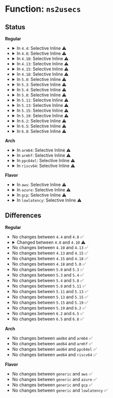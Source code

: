 # Function: <code>ns2usecs</code>

## Status
<b>Regular</b>
<ul>
<li>
<details>
<summary>In <code>4.4</code>: Selective Inline ⚠️</summary>

```c
long long unsigned int ns2usecs(cycle_t nsec);
```

**Collision:** Unique Global

**Inline:** Selective

**Transformation:** False

**Instances:**

```
In kernel/trace/trace.c (ffffffff8114bfb8)
Location: kernel/trace/trace.c:242
Inline: True
Inline callers:
  - kernel/trace/trace.c:tracing_stats_read
  - kernel/trace/trace.c:tracing_stats_read
Direct callers:
  - kernel/trace/trace_output.c:trace_print_context
  - kernel/trace/trace_output.c:trace_print_lat_context
  - kernel/trace/trace_output.c:trace_print_lat_context
  - kernel/trace/trace_output.c:trace_print_lat_context
  - kernel/trace/trace_mmiotrace.c:mmio_print_line
  - kernel/trace/trace_mmiotrace.c:mmio_print_line
  - kernel/trace/trace_mmiotrace.c:mmio_print_line
```
**Symbols:**

```
ffffffff8114d570-ffffffff8114d598: ns2usecs (STB_GLOBAL)
```
</details>
</li>
<li>
<details>
<summary>In <code>4.8</code>: Selective Inline ⚠️</summary>

```c
long long unsigned int ns2usecs(cycle_t nsec);
```

**Collision:** Unique Global

**Inline:** Selective

**Transformation:** False

**Instances:**

```
In kernel/trace/trace.c (ffffffff811549d8)
Location: kernel/trace/trace.c:237
Inline: True
Inline callers:
  - kernel/trace/trace.c:tracing_stats_read
  - kernel/trace/trace.c:tracing_stats_read
Direct callers:
  - kernel/trace/trace_output.c:trace_print_lat_context
  - kernel/trace/trace_output.c:trace_print_lat_context
  - kernel/trace/trace_output.c:trace_print_lat_context
  - kernel/trace/trace_output.c:trace_print_context
  - kernel/trace/trace_mmiotrace.c:mmio_print_line
  - kernel/trace/trace_mmiotrace.c:mmio_print_line
  - kernel/trace/trace_mmiotrace.c:mmio_print_line
```
**Symbols:**

```
ffffffff81155d80-ffffffff81155da8: ns2usecs (STB_GLOBAL)
```
</details>
</li>
<li>
<details>
<summary>In <code>4.10</code>: Selective Inline ⚠️</summary>

```c
long long unsigned int ns2usecs(u64 nsec);
```

**Collision:** Unique Global

**Inline:** Selective

**Transformation:** False

**Instances:**

```
In kernel/trace/trace.c (ffffffff8115ee68)
Location: kernel/trace/trace.c:239
Inline: True
Inline callers:
  - kernel/trace/trace.c:tracing_stats_read
  - kernel/trace/trace.c:tracing_stats_read
Direct callers:
  - kernel/trace/trace_output.c:trace_print_lat_context
  - kernel/trace/trace_output.c:trace_print_lat_context
  - kernel/trace/trace_output.c:trace_print_lat_context
  - kernel/trace/trace_output.c:trace_print_context
  - kernel/trace/trace_mmiotrace.c:mmio_print_line
  - kernel/trace/trace_mmiotrace.c:mmio_print_line
  - kernel/trace/trace_mmiotrace.c:mmio_print_line
```
**Symbols:**

```
ffffffff811604b0-ffffffff811604d8: ns2usecs (STB_GLOBAL)
```
</details>
</li>
<li>
<details>
<summary>In <code>4.13</code>: Selective Inline ⚠️</summary>

```c
long long unsigned int ns2usecs(u64 nsec);
```

**Collision:** Unique Global

**Inline:** Selective

**Transformation:** False

**Instances:**

```
In kernel/trace/trace.c (ffffffff81162088)
Location: kernel/trace/trace.c:239
Inline: True
Inline callers:
  - kernel/trace/trace.c:tracing_stats_read
  - kernel/trace/trace.c:tracing_stats_read
Direct callers:
  - kernel/trace/trace_output.c:trace_print_lat_context
  - kernel/trace/trace_output.c:trace_print_lat_context
  - kernel/trace/trace_output.c:trace_print_lat_context
  - kernel/trace/trace_output.c:trace_print_context
  - kernel/trace/trace_mmiotrace.c:mmio_print_line
  - kernel/trace/trace_mmiotrace.c:mmio_print_line
  - kernel/trace/trace_mmiotrace.c:mmio_print_line
```
**Symbols:**

```
ffffffff811638b0-ffffffff811638d8: ns2usecs (STB_GLOBAL)
```
</details>
</li>
<li>
<details>
<summary>In <code>4.15</code>: Selective Inline ⚠️</summary>

```c
long long unsigned int ns2usecs(u64 nsec);
```

**Collision:** Unique Global

**Inline:** Selective

**Transformation:** False

**Instances:**

```
In kernel/trace/trace.c (ffffffff8116f0d8)
Location: kernel/trace/trace.c:239
Inline: True
Inline callers:
  - kernel/trace/trace.c:tracing_stats_read
  - kernel/trace/trace.c:tracing_stats_read
Direct callers:
  - kernel/trace/trace_output.c:trace_print_lat_context
  - kernel/trace/trace_output.c:trace_print_lat_context
  - kernel/trace/trace_output.c:trace_print_lat_context
  - kernel/trace/trace_output.c:trace_print_context
  - kernel/trace/trace_mmiotrace.c:mmio_print_line
  - kernel/trace/trace_mmiotrace.c:mmio_print_line
  - kernel/trace/trace_mmiotrace.c:mmio_print_line
```
**Symbols:**

```
ffffffff81170830-ffffffff81170858: ns2usecs (STB_GLOBAL)
```
</details>
</li>
<li>
<details>
<summary>In <code>4.18</code>: Selective Inline ⚠️</summary>

```c
long long unsigned int ns2usecs(u64 nsec);
```

**Collision:** Unique Global

**Inline:** Selective

**Transformation:** False

**Instances:**

```
In kernel/trace/trace.c (ffffffff8117e145)
Location: kernel/trace/trace.c:240
Inline: True
Inline callers:
  - kernel/trace/trace.c:tracing_stats_read
  - kernel/trace/trace.c:tracing_stats_read
Direct callers:
  - kernel/trace/trace_output.c:trace_print_lat_context
  - kernel/trace/trace_output.c:trace_print_lat_context
  - kernel/trace/trace_output.c:trace_print_lat_context
  - kernel/trace/trace_output.c:trace_print_context
  - kernel/trace/trace_mmiotrace.c:mmio_print_line
  - kernel/trace/trace_mmiotrace.c:mmio_print_line
  - kernel/trace/trace_mmiotrace.c:mmio_print_line
  - kernel/trace/trace_events_hist.c:hist_field_timestamp
```
**Symbols:**

```
ffffffff8117f950-ffffffff8117f973: ns2usecs (STB_GLOBAL)
```
</details>
</li>
<li>
<details>
<summary>In <code>5.0</code>: Selective Inline ⚠️</summary>

```c
long long unsigned int ns2usecs(u64 nsec);
```

**Collision:** Unique Global

**Inline:** Selective

**Transformation:** False

**Instances:**

```
In kernel/trace/trace.c (ffffffff8118ba35)
Location: kernel/trace/trace.c:241
Inline: True
Inline callers:
  - kernel/trace/trace.c:tracing_stats_read
  - kernel/trace/trace.c:tracing_stats_read
Direct callers:
  - kernel/trace/trace_output.c:trace_print_lat_context
  - kernel/trace/trace_output.c:trace_print_lat_context
  - kernel/trace/trace_output.c:trace_print_lat_context
  - kernel/trace/trace_output.c:trace_print_context
  - kernel/trace/trace_mmiotrace.c:mmio_print_line
  - kernel/trace/trace_mmiotrace.c:mmio_print_line
  - kernel/trace/trace_mmiotrace.c:mmio_print_line
  - kernel/trace/trace_events_hist.c:hist_field_timestamp
```
**Symbols:**

```
ffffffff8118d2c0-ffffffff8118d2e3: ns2usecs (STB_GLOBAL)
```
</details>
</li>
<li>
<details>
<summary>In <code>5.3</code>: Selective Inline ⚠️</summary>

```c
long long unsigned int ns2usecs(u64 nsec);
```

**Collision:** Unique Global

**Inline:** Selective

**Transformation:** False

**Instances:**

```
In kernel/trace/trace.c (ffffffff81198ce8)
Location: kernel/trace/trace.c:243
Inline: True
Inline callers:
  - kernel/trace/trace.c:tracing_stats_read
  - kernel/trace/trace.c:tracing_stats_read
Direct callers:
  - kernel/trace/trace_output.c:trace_print_lat_context
  - kernel/trace/trace_output.c:trace_print_lat_context
  - kernel/trace/trace_output.c:trace_print_lat_context
  - kernel/trace/trace_output.c:trace_print_context
  - kernel/trace/trace_mmiotrace.c:mmio_print_line
  - kernel/trace/trace_mmiotrace.c:mmio_print_line
  - kernel/trace/trace_mmiotrace.c:mmio_print_line
  - kernel/trace/trace_events_hist.c:hist_field_timestamp
```
**Symbols:**

```
ffffffff8119abd0-ffffffff8119abf3: ns2usecs (STB_GLOBAL)
```
</details>
</li>
<li>
<details>
<summary>In <code>5.4</code>: Selective Inline ⚠️</summary>

```c
long long unsigned int ns2usecs(u64 nsec);
```

**Collision:** Unique Global

**Inline:** Selective

**Transformation:** False

**Instances:**

```
In kernel/trace/trace.c (ffffffff811a4668)
Location: kernel/trace/trace.c:244
Inline: True
Inline callers:
  - kernel/trace/trace.c:tracing_stats_read
  - kernel/trace/trace.c:tracing_stats_read
Direct callers:
  - kernel/trace/trace_output.c:trace_print_lat_context
  - kernel/trace/trace_output.c:trace_print_lat_context
  - kernel/trace/trace_output.c:trace_print_lat_context
  - kernel/trace/trace_output.c:trace_print_context
  - kernel/trace/trace_mmiotrace.c:mmio_print_line
  - kernel/trace/trace_mmiotrace.c:mmio_print_line
  - kernel/trace/trace_mmiotrace.c:mmio_print_line
  - kernel/trace/trace_events_hist.c:hist_field_timestamp
```
**Symbols:**

```
ffffffff811a6480-ffffffff811a64a3: ns2usecs (STB_GLOBAL)
```
</details>
</li>
<li>
<details>
<summary>In <code>5.8</code>: Selective Inline ⚠️</summary>

```c
long long unsigned int ns2usecs(u64 nsec);
```

**Collision:** Unique Global

**Inline:** Selective

**Transformation:** False

**Instances:**

```
In kernel/trace/trace.c (ffffffff811bac08)
Location: kernel/trace/trace.c:247
Inline: True
Inline callers:
  - kernel/trace/trace.c:tracing_stats_read
  - kernel/trace/trace.c:tracing_stats_read
Direct callers:
  - kernel/trace/trace_output.c:trace_print_context
  - kernel/trace/trace_mmiotrace.c:mmio_print_line
  - kernel/trace/trace_mmiotrace.c:mmio_print_map
  - kernel/trace/trace_mmiotrace.c:mmio_print_rw
  - kernel/trace/trace_events_hist.c:hist_field_timestamp
```
**Symbols:**

```
ffffffff811bf390-ffffffff811bf3b3: ns2usecs (STB_GLOBAL)
```
</details>
</li>
<li>
<details>
<summary>In <code>5.11</code>: Selective Inline ⚠️</summary>

```c
long long unsigned int ns2usecs(u64 nsec);
```

**Collision:** Unique Global

**Inline:** Selective

**Transformation:** False

**Instances:**

```
In kernel/trace/trace.c (ffffffff811b87a8)
Location: kernel/trace/trace.c:259
Inline: True
Inline callers:
  - kernel/trace/trace.c:tracing_stats_read
  - kernel/trace/trace.c:tracing_stats_read
Direct callers:
  - kernel/trace/trace_output.c:trace_print_context
  - kernel/trace/trace_mmiotrace.c:mmio_print_line
  - kernel/trace/trace_mmiotrace.c:mmio_print_map
  - kernel/trace/trace_mmiotrace.c:mmio_print_rw
  - kernel/trace/trace_events_hist.c:hist_field_timestamp
```
**Symbols:**

```
ffffffff811bcfc0-ffffffff811bcfe3: ns2usecs (STB_GLOBAL)
```
</details>
</li>
<li>
<details>
<summary>In <code>5.13</code>: Selective Inline ⚠️</summary>

```c
long long unsigned int ns2usecs(u64 nsec);
```

**Collision:** Unique Global

**Inline:** Selective

**Transformation:** False

**Instances:**

```
In kernel/trace/trace.c (ffffffff811b9053)
Location: kernel/trace/trace.c:259
Inline: True
Inline callers:
  - kernel/trace/trace.c:tracing_stats_read
  - kernel/trace/trace.c:tracing_stats_read
Direct callers:
  - kernel/trace/trace_output.c:trace_func_repeats_print
  - kernel/trace/trace_output.c:trace_print_lat_context
  - kernel/trace/trace_output.c:trace_print_lat_context
  - kernel/trace/trace_output.c:trace_print_lat_context
  - kernel/trace/trace_output.c:trace_print_context
  - kernel/trace/trace_mmiotrace.c:mmio_print_line
  - kernel/trace/trace_mmiotrace.c:mmio_print_line
  - kernel/trace/trace_mmiotrace.c:mmio_print_rw
  - kernel/trace/trace_events_hist.c:hist_field_timestamp
```
**Symbols:**

```
ffffffff811bcac0-ffffffff811bcae3: ns2usecs (STB_GLOBAL)
```
</details>
</li>
<li>
<details>
<summary>In <code>5.15</code>: Selective Inline ⚠️</summary>

```c
long long unsigned int ns2usecs(u64 nsec);
```

**Collision:** Unique Global

**Inline:** Selective

**Transformation:** False

**Instances:**

```
In kernel/trace/trace.c (ffffffff811e34cd)
Location: kernel/trace/trace.c:272
Inline: True
Inline callers:
  - kernel/trace/trace.c:tracing_stats_read
  - kernel/trace/trace.c:tracing_stats_read
Direct callers:
  - kernel/trace/trace_output.c:trace_func_repeats_print
  - kernel/trace/trace_output.c:trace_print_lat_context
  - kernel/trace/trace_output.c:trace_print_lat_context
  - kernel/trace/trace_output.c:trace_print_lat_context
  - kernel/trace/trace_output.c:trace_print_context
  - kernel/trace/trace_mmiotrace.c:mmio_print_line
  - kernel/trace/trace_mmiotrace.c:mmio_print_line
  - kernel/trace/trace_mmiotrace.c:mmio_print_rw
  - kernel/trace/trace_events_hist.c:hist_field_timestamp
```
**Symbols:**

```
ffffffff811e7570-ffffffff811e7593: ns2usecs (STB_GLOBAL)
```
</details>
</li>
<li>
<details>
<summary>In <code>5.19</code>: Selective Inline ⚠️</summary>

```c
long long unsigned int ns2usecs(u64 nsec);
```

**Collision:** Unique Global

**Inline:** Selective

**Transformation:** False

**Instances:**

```
In kernel/trace/trace.c (ffffffff8121a820)
Location: kernel/trace/trace.c:282
Inline: True
Inline callers:
  - kernel/trace/trace.c:tracing_stats_read
  - kernel/trace/trace.c:tracing_stats_read
Direct callers:
  - kernel/trace/trace_output.c:trace_func_repeats_print
  - kernel/trace/trace_output.c:trace_print_lat_context
  - kernel/trace/trace_output.c:trace_print_lat_context
  - kernel/trace/trace_output.c:trace_print_lat_context
  - kernel/trace/trace_output.c:trace_print_context
  - kernel/trace/trace_mmiotrace.c:mmio_print_line
  - kernel/trace/trace_mmiotrace.c:mmio_print_line
  - kernel/trace/trace_mmiotrace.c:mmio_print_rw
  - kernel/trace/trace_events_hist.c:hist_field_timestamp
```
**Symbols:**

```
ffffffff8121f520-ffffffff8121f54a: ns2usecs (STB_GLOBAL)
```
</details>
</li>
<li>
<details>
<summary>In <code>6.2</code>: Selective Inline ⚠️</summary>

```c
long long unsigned int ns2usecs(u64 nsec);
```

**Collision:** Unique Global

**Inline:** Selective

**Transformation:** False

**Instances:**

```
In kernel/trace/trace.c (ffffffff81264560)
Location: kernel/trace/trace.c:281
Inline: True
Inline callers:
  - kernel/trace/trace.c:tracing_stats_read
  - kernel/trace/trace.c:tracing_stats_read
Direct callers:
  - kernel/trace/trace_output.c:trace_func_repeats_print
  - kernel/trace/trace_output.c:trace_print_lat_context
  - kernel/trace/trace_output.c:trace_print_lat_context
  - kernel/trace/trace_output.c:trace_print_lat_context
  - kernel/trace/trace_output.c:trace_print_context
  - kernel/trace/trace_mmiotrace.c:mmio_print_line
  - kernel/trace/trace_mmiotrace.c:mmio_print_line
  - kernel/trace/trace_mmiotrace.c:mmio_print_rw
  - kernel/trace/trace_events_hist.c:hist_fn_call
```
**Symbols:**

```
ffffffff8126a0c0-ffffffff8126a0ea: ns2usecs (STB_GLOBAL)
```
</details>
</li>
<li>
<details>
<summary>In <code>6.5</code>: Selective Inline ⚠️</summary>

```c
long long unsigned int ns2usecs(u64 nsec);
```

**Collision:** Unique Global

**Inline:** Selective

**Transformation:** False

**Instances:**

```
In kernel/trace/trace.c (ffffffff8127b593)
Location: kernel/trace/trace.c:322
Inline: True
Inline callers:
  - kernel/trace/trace.c:tracing_stats_read
  - kernel/trace/trace.c:tracing_stats_read
Direct callers:
  - kernel/trace/trace_output.c:trace_func_repeats_print
  - kernel/trace/trace_output.c:trace_print_lat_context
  - kernel/trace/trace_output.c:trace_print_lat_context
  - kernel/trace/trace_output.c:trace_print_lat_context
  - kernel/trace/trace_output.c:trace_print_context
  - kernel/trace/trace_mmiotrace.c:mmio_print_line
  - kernel/trace/trace_mmiotrace.c:mmio_print_line
  - kernel/trace/trace_mmiotrace.c:mmio_print_rw
  - kernel/trace/trace_events_hist.c:hist_fn_call
```
**Symbols:**

```
ffffffff81281240-ffffffff8128126a: ns2usecs (STB_GLOBAL)
```
</details>
</li>
<li>
<details>
<summary>In <code>6.8</code>: Selective Inline ⚠️</summary>

```c
long long unsigned int ns2usecs(u64 nsec);
```

**Collision:** Unique Global

**Inline:** Selective

**Transformation:** False

**Instances:**

```
In kernel/trace/trace.c (ffffffff8129615f)
Location: kernel/trace/trace.c:317
Inline: True
Inline callers:
  - kernel/trace/trace.c:tracing_stats_read
  - kernel/trace/trace.c:tracing_stats_read
Direct callers:
  - kernel/trace/trace_output.c:trace_func_repeats_print
  - kernel/trace/trace_output.c:trace_print_lat_context
  - kernel/trace/trace_output.c:trace_print_lat_context
  - kernel/trace/trace_output.c:trace_print_lat_context
  - kernel/trace/trace_output.c:trace_print_context
  - kernel/trace/trace_mmiotrace.c:mmio_print_line
  - kernel/trace/trace_mmiotrace.c:mmio_print_line
  - kernel/trace/trace_mmiotrace.c:mmio_print_rw
  - kernel/trace/trace_events_hist.c:hist_fn_call
```
**Symbols:**

```
ffffffff8129c0c0-ffffffff8129c0ea: ns2usecs (STB_GLOBAL)
```
</details>
</li>
</ul>
<b>Arch</b>
<ul>
<li>
<details>
<summary>In <code>arm64</code>: Selective Inline ⚠️</summary>

```c
long long unsigned int ns2usecs(u64 nsec);
```

**Collision:** Unique Global

**Inline:** Selective

**Transformation:** False

**Instances:**

```
In kernel/trace/trace.c (ffff80001021f650)
Location: kernel/trace/trace.c:244
Inline: True
Inline callers:
  - kernel/trace/trace.c:tracing_stats_read
  - kernel/trace/trace.c:tracing_stats_read
Direct callers:
  - kernel/trace/trace_output.c:trace_print_lat_context
  - kernel/trace/trace_output.c:trace_print_lat_context
  - kernel/trace/trace_output.c:trace_print_lat_context
  - kernel/trace/trace_output.c:trace_print_context
  - kernel/trace/trace_events_hist.c:hist_field_timestamp
```
**Symbols:**

```
ffff800010223238-ffff80001022325c: ns2usecs (STB_GLOBAL)
```
</details>
</li>
<li>
<details>
<summary>In <code>armhf</code>: Selective Inline ⚠️</summary>

```c
long long unsigned int ns2usecs(u64 nsec);
```

**Collision:** Unique Global

**Inline:** Selective

**Transformation:** False

**Instances:**

```
In kernel/trace/trace.c (c045fe74)
Location: kernel/trace/trace.c:244
Inline: True
Inline callers:
  - kernel/trace/trace.c:tracing_stats_read
  - kernel/trace/trace.c:tracing_stats_read
Direct callers:
  - kernel/trace/trace_output.c:trace_print_lat_context
  - kernel/trace/trace_output.c:trace_print_lat_context
  - kernel/trace/trace_output.c:trace_print_lat_context
  - kernel/trace/trace_output.c:trace_print_context
```
**Symbols:**

```
c0460b74-c0460bd8: ns2usecs (STB_GLOBAL)
```
</details>
</li>
<li>
<details>
<summary>In <code>ppc64el</code>: Selective Inline ⚠️</summary>

```c
long long unsigned int ns2usecs(u64 nsec);
```

**Collision:** Unique Global

**Inline:** Selective

**Transformation:** False

**Instances:**

```
In kernel/trace/trace.c (c0000000002a309c)
Location: kernel/trace/trace.c:244
Inline: True
Inline callers:
  - kernel/trace/trace.c:tracing_stats_read
  - kernel/trace/trace.c:tracing_stats_read
Direct callers:
  - kernel/trace/trace_output.c:trace_print_lat_context
  - kernel/trace/trace_output.c:trace_print_lat_context
  - kernel/trace/trace_output.c:trace_print_lat_context
  - kernel/trace/trace_output.c:trace_print_context
  - kernel/trace/trace_events_hist.c:hist_field_timestamp
```
**Symbols:**

```
c0000000002a7ae0-c0000000002a7b08: ns2usecs (STB_GLOBAL)
```
</details>
</li>
<li>
<details>
<summary>In <code>riscv64</code>: Selective Inline ⚠️</summary>

```c
long long unsigned int ns2usecs(u64 nsec);
```

**Collision:** Unique Global

**Inline:** Selective

**Transformation:** False

**Instances:**

```
In kernel/trace/trace.c (ffffffe00017c21e)
Location: kernel/trace/trace.c:244
Inline: True
Inline callers:
  - kernel/trace/trace.c:tracing_stats_read
  - kernel/trace/trace.c:tracing_stats_read
Direct callers:
  - kernel/trace/trace_output.c:trace_print_lat_context
  - kernel/trace/trace_output.c:trace_print_lat_context
  - kernel/trace/trace_output.c:trace_print_lat_context
  - kernel/trace/trace_output.c:trace_print_context
```
**Symbols:**

```
ffffffe00017e9f0-ffffffe00017ea08: ns2usecs (STB_GLOBAL)
```
</details>
</li>
</ul>
<b>Flavor</b>
<ul>
<li>
<details>
<summary>In <code>aws</code>: Selective Inline ⚠️</summary>

```c
long long unsigned int ns2usecs(u64 nsec);
```

**Collision:** Unique Global

**Inline:** Selective

**Transformation:** False

**Instances:**

```
In kernel/trace/trace.c (ffffffff8119cc88)
Location: kernel/trace/trace.c:244
Inline: True
Inline callers:
  - kernel/trace/trace.c:tracing_stats_read
  - kernel/trace/trace.c:tracing_stats_read
Direct callers:
  - kernel/trace/trace_output.c:trace_print_lat_context
  - kernel/trace/trace_output.c:trace_print_lat_context
  - kernel/trace/trace_output.c:trace_print_lat_context
  - kernel/trace/trace_output.c:trace_print_context
  - kernel/trace/trace_mmiotrace.c:mmio_print_line
  - kernel/trace/trace_mmiotrace.c:mmio_print_line
  - kernel/trace/trace_mmiotrace.c:mmio_print_line
  - kernel/trace/trace_events_hist.c:hist_field_timestamp
```
**Symbols:**

```
ffffffff8119eaa0-ffffffff8119eac3: ns2usecs (STB_GLOBAL)
```
</details>
</li>
<li>
<details>
<summary>In <code>azure</code>: Selective Inline ⚠️</summary>

```c
long long unsigned int ns2usecs(u64 nsec);
```

**Collision:** Unique Global

**Inline:** Selective

**Transformation:** False

**Instances:**

```
In kernel/trace/trace.c (ffffffff8118fce8)
Location: kernel/trace/trace.c:244
Inline: True
Inline callers:
  - kernel/trace/trace.c:tracing_stats_read
  - kernel/trace/trace.c:tracing_stats_read
Direct callers:
  - kernel/trace/trace_output.c:trace_print_lat_context
  - kernel/trace/trace_output.c:trace_print_lat_context
  - kernel/trace/trace_output.c:trace_print_lat_context
  - kernel/trace/trace_output.c:trace_print_context
  - kernel/trace/trace_mmiotrace.c:mmio_print_line
  - kernel/trace/trace_mmiotrace.c:mmio_print_line
  - kernel/trace/trace_mmiotrace.c:mmio_print_line
  - kernel/trace/trace_events_hist.c:hist_field_timestamp
```
**Symbols:**

```
ffffffff81191af0-ffffffff81191b13: ns2usecs (STB_GLOBAL)
```
</details>
</li>
<li>
<details>
<summary>In <code>gcp</code>: Selective Inline ⚠️</summary>

```c
long long unsigned int ns2usecs(u64 nsec);
```

**Collision:** Unique Global

**Inline:** Selective

**Transformation:** False

**Instances:**

```
In kernel/trace/trace.c (ffffffff8119aa58)
Location: kernel/trace/trace.c:244
Inline: True
Inline callers:
  - kernel/trace/trace.c:tracing_stats_read
  - kernel/trace/trace.c:tracing_stats_read
Direct callers:
  - kernel/trace/trace_output.c:trace_print_lat_context
  - kernel/trace/trace_output.c:trace_print_lat_context
  - kernel/trace/trace_output.c:trace_print_lat_context
  - kernel/trace/trace_output.c:trace_print_context
  - kernel/trace/trace_mmiotrace.c:mmio_print_line
  - kernel/trace/trace_mmiotrace.c:mmio_print_line
  - kernel/trace/trace_mmiotrace.c:mmio_print_line
  - kernel/trace/trace_events_hist.c:hist_field_timestamp
```
**Symbols:**

```
ffffffff8119c870-ffffffff8119c893: ns2usecs (STB_GLOBAL)
```
</details>
</li>
<li>
<details>
<summary>In <code>lowlatency</code>: Selective Inline ⚠️</summary>

```c
long long unsigned int ns2usecs(u64 nsec);
```

**Collision:** Unique Global

**Inline:** Selective

**Transformation:** False

**Instances:**

```
In kernel/trace/trace.c (ffffffff811a86f8)
Location: kernel/trace/trace.c:244
Inline: True
Inline callers:
  - kernel/trace/trace.c:tracing_stats_read
  - kernel/trace/trace.c:tracing_stats_read
Direct callers:
  - kernel/trace/trace_output.c:trace_print_lat_context
  - kernel/trace/trace_output.c:trace_print_lat_context
  - kernel/trace/trace_output.c:trace_print_lat_context
  - kernel/trace/trace_output.c:trace_print_context
  - kernel/trace/trace_mmiotrace.c:mmio_print_line
  - kernel/trace/trace_mmiotrace.c:mmio_print_line
  - kernel/trace/trace_mmiotrace.c:mmio_print_line
  - kernel/trace/trace_events_hist.c:hist_field_timestamp
```
**Symbols:**

```
ffffffff811aa510-ffffffff811aa533: ns2usecs (STB_GLOBAL)
```
</details>
</li>
</ul>

## Differences
<b>Regular</b>
<ul>
<li>
No changes between <code>4.4</code> and <code>4.8</code> ✅
</li>
<li>
<details>
<summary>Changed between <code>4.8</code> and <code>4.10</code> ⚠️</summary>
<ul>
<li>
<b>Param type changed. </b>
<code>cycle_t nsec</code> ➡️ <code>u64 nsec</code>
</li>
</ul>
</details>
</li>
<li>
No changes between <code>4.10</code> and <code>4.13</code> ✅
</li>
<li>
No changes between <code>4.13</code> and <code>4.15</code> ✅
</li>
<li>
No changes between <code>4.15</code> and <code>4.18</code> ✅
</li>
<li>
No changes between <code>4.18</code> and <code>5.0</code> ✅
</li>
<li>
No changes between <code>5.0</code> and <code>5.3</code> ✅
</li>
<li>
No changes between <code>5.3</code> and <code>5.4</code> ✅
</li>
<li>
No changes between <code>5.4</code> and <code>5.8</code> ✅
</li>
<li>
No changes between <code>5.8</code> and <code>5.11</code> ✅
</li>
<li>
No changes between <code>5.11</code> and <code>5.13</code> ✅
</li>
<li>
No changes between <code>5.13</code> and <code>5.15</code> ✅
</li>
<li>
No changes between <code>5.15</code> and <code>5.19</code> ✅
</li>
<li>
No changes between <code>5.19</code> and <code>6.2</code> ✅
</li>
<li>
No changes between <code>6.2</code> and <code>6.5</code> ✅
</li>
<li>
No changes between <code>6.5</code> and <code>6.8</code> ✅
</li>
</ul>
<b>Arch</b>
<ul>
<li>
No changes between <code>amd64</code> and <code>arm64</code> ✅
</li>
<li>
No changes between <code>amd64</code> and <code>armhf</code> ✅
</li>
<li>
No changes between <code>amd64</code> and <code>ppc64el</code> ✅
</li>
<li>
No changes between <code>amd64</code> and <code>riscv64</code> ✅
</li>
</ul>
<b>Flavor</b>
<ul>
<li>
No changes between <code>generic</code> and <code>aws</code> ✅
</li>
<li>
No changes between <code>generic</code> and <code>azure</code> ✅
</li>
<li>
No changes between <code>generic</code> and <code>gcp</code> ✅
</li>
<li>
No changes between <code>generic</code> and <code>lowlatency</code> ✅
</li>
</ul>
